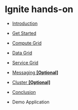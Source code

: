 # Ignite hands-on

- [Introduction](./guide/introduction.md)
- [Get Started](./guide/get-started.md)
- [Compute Grid](./guide/part1_compute-grid.md)
- [Data Grid](./guide/part2_data-grid.md)
- [Service Grid](guide/part3_service-grid.md)
- [Messaging **[Optional]**](guide/part4_messaging.md)
- [Cluster **[Optional]**](guide/part5_cluster.md)
- [Conclusion](./guide/conclusion.md)

- Demo Application
